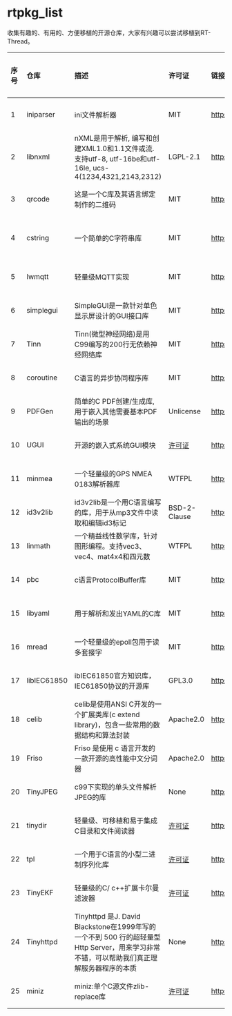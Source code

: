 # rtpkg_list
收集有趣的、有用的、方便移植的开源仓库，大家有兴趣可以尝试移植到RT-Thread。

| 序号 | 仓库 | 描述 | 许可证 | 链接 | 移植负责人 | 移植情况 |  
| :--- | :--- | :--- | :--- | :--- | :--- | :--- |
| 1 | iniparser | ini文件解析器 | MIT | https://github.com/ndevilla/iniparser | 暂无 | 待移植 | 
| 2 | libnxml | nXML是用于解析, 编写和创建XML1.0和1.1文件或流. 支持utf-8, utf-16be和utf-16le, ucs-4(1234,4321,2143,2312) | LGPL-2.1 | https://github.com/bakulf/libnxml | 暂无 | 待移植 |
| 3 | qrcode | 这是一个C库及其语言绑定制作的二维码 | MIT | https://github.com/rsky/qrcode/tree/master/libqr | 暂无 | 待移植 | 
| 4 | cstring | 一个简单的C字符串库 | MIT | https://github.com/cloudwu/cstring | liu2guang | 完成移植 | 
| 5 | lwmqtt | 轻量级MQTT实现 | MIT | https://github.com/256dpi/lwmqtt | 暂无 | 待移植 | 
| 6 | simplegui | SimpleGUI是一款针对单色显示屏设计的GUI接口库 | MIT | https://gitee.com/Polarix/simplegui | 暂无 | 待移植 | 
| 7 | Tinn | Tinn(微型神经网络)是用C99编写的200行无依赖神经网络库 | MIT | https://github.com/glouw/tinn | 暂无 | 待移植 | 
| 8 | coroutine | C语言的异步协同程序库 | MIT | https://github.com/cloudwu/coroutine | 暂无 | 待移植 |
| 9 | PDFGen | 简单的C PDF创建/生成库, 用于嵌入其他需要基本PDF输出的场景 | Unlicense | https://github.com/AndreRenaud/PDFGen | 暂无 | 待移植 |
| 10 | UGUI | 开源的嵌入式系统GUI模块 | [许可证](https://github.com/achimdoebler/UGUI/blob/master/LICENSE.md "链接") | https://github.com/achimdoebler/UGUI | 暂无 | 待移植 |
| 11 | minmea | 一个轻量级的GPS NMEA 0183解析器库 | WTFPL | https://github.com/kosma/minmea | 暂无 | 待移植 |
| 12 | id3v2lib | id3v2lib是一个用C语言编写的库，用于从mp3文件中读取和编辑id3标记 | BSD-2-Clause | https://github.com/larsbs/id3v2lib | 暂无 | 待移植 |
| 13 | linmath | 一个精益线性数学库，针对图形编程。支持vec3、vec4、mat4x4和四元数 | WTFPL | https://github.com/datenwolf/linmath.h | 暂无 | 待移植 |
| 14 | pbc | c语言ProtocolBuffer库 | MIT | https://github.com/cloudwu/pbc | 暂无 | 待移植 |
| 15 | libyaml | 用于解析和发出YAML的C库 | MIT | https://github.com/yaml/libyaml | 暂无 | 待移植 |
| 16 | mread | 一个轻量级的epoll包用于读多套接字 | MIT | https://github.com/cloudwu/mread | 暂无 | 待移植 |
| 17 | libIEC61850 | ibIEC61850官方知识库，IEC61850协议的开源库 | GPL3.0 | https://github.com/mz-automation/libiec61850 | 暂无 | 待移植 |
| 18 | celib | celib是使用ANSI C开发的一个扩展类库(c extend library)，包含一些常用的数据结构和算法封装 | Apache2.0 | https://github.com/lionsoul2014/celib | 暂无 | 待移植 |
| 19 | Friso | Friso 是使用 c 语言开发的一款开源的高性能中文分词器 | Apache2.0 | https://github.com/lionsoul2014/friso | 暂无 | 待移植 |
| 20 | TinyJPEG | c99下实现的单头文件解析JPEG的库 | None | https://github.com/serge-rgb/TinyJPEG | 暂无 | 待移植 |
| 21 | tinydir | 轻量级、可移植和易于集成C目录和文件阅读器 | [许可证](https://github.com/cxong/tinydir/blob/master/COPYING "链接") | https://github.com/cxong/tinydir | 暂无 | 待移植 |
| 22 | tpl | 一个用于C语言的小型二进制序列化库 | [许可证](https://github.com/troydhanson/tpl/blob/master/LICENSE "链接") | https://github.com/troydhanson/tpl | 暂无 | 待移植 |
| 23 | TinyEKF | 轻量级的C/ c++扩展卡尔曼滤波器 | [许可证](https://github.com/simondlevy/TinyEKF/blob/master/LICENSE.md "链接") | https://github.com/simondlevy/TinyEKF | 暂无 | 待移植 |
| 24 | Tinyhttpd | Tinyhttpd 是J. David Blackstone在1999年写的一个不到 500 行的超轻量型 Http Server，用来学习非常不错，可以帮助我们真正理解服务器程序的本质 | None | https://github.com/EZLippi/Tinyhttpd | 暂无 | 待移植 |
| 25 | miniz | miniz:单个C源文件zlib-replace库 | [许可证](https://github.com/richgel999/miniz/blob/master/LICENSE "链接") | https://github.com/EZLippi/Tinyhttpd | 暂无 | 待移植 |
